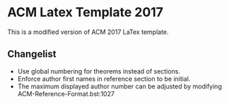 # ACM Latex Template 2017
This is a modified version of ACM 2017 LaTex template.

## Changelist
- Use global numbering for theorems instead of sections.
- Enforce author first names in reference section to be initial.
- The maximum displayed author number can be adjusted by modifying ACM-Reference-Format.bst:1027

